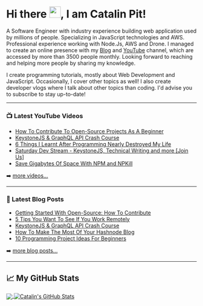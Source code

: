 # Hi there <img src="https://raw.githubusercontent.com/MartinHeinz/MartinHeinz/master/wave.gif" width="30px">, I am Catalin Pit!

A Software Engineer with industry experience building web application used by millions of people. Specializing in JavaScript technologies and AWS. Professional experience working with Node.Js, AWS and Drone. I managed to create an online presence with my [Blog](https://catalins.tech) and [YouTube](https://catalins.tech/youtube) channel, which are accessed by more than 3500 people monthly. Looking forward to reaching and helping more people by sharing my knowledge.

I create programming tutorials, mostly about Web Development and JavaScript. Occasionally, I cover other topics as well!
I also create developer vlogs where I talk about other topics than coding. I'd advise you to subscribe to stay up-to-date!

---

### 📺 Latest YouTube Videos

<!-- YOUTUBE-VIDEOS-LIST:START -->
- [How To Contribute To Open-Source Projects As A Beginner](https://www.youtube.com/watch?v=8e1Mnkdgi4Y)
- [KeystoneJS & GraphQL API Crash Course](https://www.youtube.com/watch?v=SfYNg6vQH4I)
- [6 Things I Learnt After Programming Nearly Destroyed My Life](https://www.youtube.com/watch?v=H4mZ4NLiG4o)
- [Saturday Dev Stream - KeystoneJS, Technical Writing and more [Join Us]](https://www.youtube.com/watch?v=Oj9gj-JtTdQ)
- [Save Gigabytes Of Space With NPM and NPKill](https://www.youtube.com/watch?v=8xCeLJ-vaoU)
<!-- YOUTUBE-VIDEOS-LIST:END -->

➡️ [more videos...](https://catalins.tech/youtube)

---

### 📕 Latest Blog Posts

<!-- BLOG-POST-LIST:START -->
- [Getting Started With Open-Source: How To Contribute](https://catalins.tech/getting-started-with-open-source-how-to-contribute)
- [5 Tips You Want To See If You Work Remotely](https://catalins.tech/5-tips-you-want-to-see-if-you-work-remotely)
- [KeystoneJS & GraphQL API Crash Course](https://catalins.tech/keystonejs-and-graphql-api-crash-course)
- [How To Make The Most Of Your Hashnode Blog](https://catalins.tech/how-to-make-the-most-of-your-hashnode-blog)
- [10 Programming Project Ideas For Beginners](https://catalins.tech/10-programming-project-ideas-for-beginners)
<!-- BLOG-POST-LIST:END -->

➡️ [more blog posts...](https://catalins.tech)

---

## &#x1f4c8; My GitHub Stats

<a href="https://github.com/catalinpit/catalinpit">
  <img align="center" src="https://github-readme-stats.vercel.app/api/top-langs/?username=catalinpit&hide=java,html&title_color=ffffff&text_color=c9cacc&icon_color=2bbc8a&bg_color=1d1f21" />
</a>
<a href="https://github.com/catalinpit/catalinpit">
  <img align="center" src="https://github-readme-stats.vercel.app/api?username=catalinpit&show_icons=true&line_height=27&count_private=true&title_color=ffffff&text_color=c9cacc&icon_color=2bbc8a&bg_color=1d1f21" alt="Catalin's GitHub Stats" />
</a>

<!--
**catalinpit/catalinpit** is a ✨ _special_ ✨ repository because its `README.md` (this file) appears on your GitHub profile.

Here are some ideas to get you started:

- 🔭 I’m currently working on ...
- 🌱 I’m currently learning ...
- 👯 I’m looking to collaborate on ...
- 🤔 I’m looking for help with ...
- 💬 Ask me about ...
- 📫 How to reach me: ...
- 😄 Pronouns: ...
- ⚡ Fun fact: ...
-->
